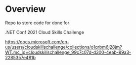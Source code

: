 # Overview

Repo to store code for done for 

.NET Conf 2021 Cloud Skills Challenge

https://docs.microsoft.com/en-us/users/cloudskillschallenge/collections/o1qrbm6j28jm?WT.mc_id=cloudskillschallenge_99c7c07d-d300-4eab-89a3-2285357e481b